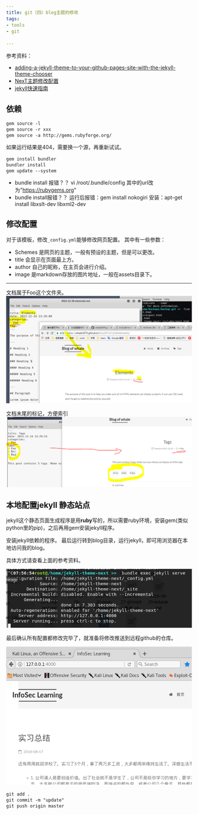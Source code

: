 ```yaml
---
title: git（四）blog主题的修改
tags: 
- tools
- git

---
```


参考资料：
* [adding-a-jekyll-theme-to-your-github-pages-site-with-the-jekyll-theme-chooser](https://help.github.com/articles/adding-a-jekyll-theme-to-your-github-pages-site-with-the-jekyll-theme-chooser/)
* [NexT主题修改配置](http://theme-next.simpleyyt.com/theme-settings.html#reward)
* [jekyll快速指南](http://jekyllcn.com/docs/quickstart/)

## 依赖

```
gem source -l
gem source -r xxx
gem source -a http://gems.rubyforge.org/
```
如果运行结果是404，需要换一个源，再重新试试。

```
gem install bundler
bundler install
gem update --system
```

- bundle install 报错？？
vi /root/.bundle/config
其中的url改为"https://rubygems.org"
- bundle install报错？？
运行后报错：gem install nokogiri 
安装：apt-get install libxslt-dev libxml2-dev

## 修改配置
对于该模板，修改`_config.yml`能够修改网页配置。
其中有一些参数：
* Schemes 是网页的主题，一般有预设的主题，但是可以更改。
* title 会显示在页面最上方。
* author 自己的昵称，在主页会进行介绍。
* image 是markdown存放的图片地址，一般在assets目录下。

---

文档属于Foo这个文件夹。
![](https://raw.githubusercontent.com/Whale3070/Whale3070.github.io/master/images/0906/1.PNG)

文档末尾的标记，方便索引
![](https://raw.githubusercontent.com/Whale3070/Whale3070.github.io/master/images/0906/2.PNG)

## 本地配置jekyll 静态站点

jekyll这个静态页面生成程序是用**ruby**写的，所以需要ruby环境，安装gem(类似python里的pip)，之后再用gem安装jekyll程序。

安装jekyll依赖的程序。
最后运行转到blog目录，运行jekyll，即可用浏览器在本地访问我的blog。

具体方式请查看上面的参考资料。

![](https://raw.githubusercontent.com/Whale3070/Whale3070.github.io/master/images/0906/3.PNG)

最后确认所有配置都修改完毕了，就准备将修改推送到远程github的仓库。

![](https://raw.githubusercontent.com/Whale3070/Whale3070.github.io/master/images/0906/4.PNG)


```
git add .
git commit -m "update"
git push origin master
```
